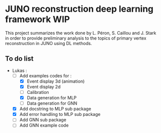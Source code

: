 # JUNO reconstruction deep learning  framework WIP

This project summarizes the work done by L. Péron, S. Caillou and J. Stark in order to provide preliminary analysis to the topics of primary vertex reconstruction in JUNO using DL methods.

## To do list

- Lukas :
    - [ ] Add examples codes for :
        - [x] Event display 3d (animation)
        - [x] Event display 2d
        - [ ] Calibration
        - [x] Data generation for MLP
        - [ ] Data generation for GNN
    - [x] Add docstring to MLP sub package
    - [x] Add error handling to MLP sub package
    - [ ] Add GNN sub package
    - [ ] Add GNN example code